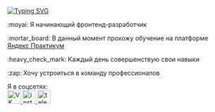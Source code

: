 <a href="https://git.io/typing-svg"><img src="https://readme-typing-svg.herokuapp.com?font=Comfortaa&duration=3000&pause=500&vCenter=true&width=435&lines=%D0%9F%D1%80%D0%B8%D0%B2%D0%B5%D1%82+%D0%B2%D1%81%D0%B5%D0%BC%2C+%D0%BC%D0%B5%D0%BD%D1%8F+%D0%B7%D0%BE%D0%B2%D1%83%D1%82+%D0%98%D0%B3%D0%BE%D1%80%D1%8C!" alt="Typing SVG" /></a>
<p>:moyai:  Я начинающий фронтенд-разработчик</p>  
<p>:mortar_board: В данный момент прохожу обучение на платформе <a href="https://practicum.yandex.ru/">Яндекс Практикум</a></p>  
<p>:heavy_check_mark: Каждый день совершенствую свои навыки </p>
<p>:zap: Хочу устроиться в команду профессионалов </p>  
Я в соцсетях:
<div id="badges">
  <a href="https://vk.com/igoreviga">
    <img width = 30 height = 30 src="https://uce737894fd6aa1b18422da27d40.previews.dropboxusercontent.com/p/thumb/AByTV0Uio9tQmDew4CGEbp15KdGOpLc7ISh82J101XjBwn1NNAlyDSNoxu1D-Z3wWaJHXleoyna8wdvFhFjDq5jhBhK1huHzkHj-fRpfPfS3-36K2PuYJNQxJzGoEezZWEJJIYhWsXA5bRsFaD0OG8iqxg2fjqxpUl1OVAfl0i1JlhXdYXGD03IwGO7IdIytEZUxnYsrV0NiL41PSkaX-vTJqP7fa-arWFmtA4RJL3i2EcNNfHXJVHaggIaVDULuJsmPZzHzU8PfaUsJSr6veqHxCBF65_M1LUtfbt5DSg_rporLVQLfmB943wQF8HPb8mlA7_9bN5MZYpWK-GYvoOzWsuV9zo9eX4LgaxB_yokLUkCcqRVuxtWrGvza0bbZ62s/p.png" alt="VK"/>
  </a>
  <a href="your-youtube-URL">
    <img width = 30 height = 30  src="https://cdn-icons-png.flaticon.com/128/2111/2111463.png" alt="instagramm"/>
  </a>
  <a href="your-twitter-URL">
    <img width = 30 height = 30 src="https://cdn-icons-png.flaticon.com/128/2111/2111646.png" alt="telegram"/>
  </a>
</div>


